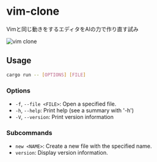 # vim-clone

Vimと同じ動きをするエディタをAIの力で作り直す試み

<img width="190*2" height="102*2" alt="vim clone" src="https://github.com/user-attachments/assets/4dc564bd-1f93-4168-9ce1-9566834de66d" />

## Usage

```bash
cargo run -- [OPTIONS] [FILE]
```

### Options

*   `-f`, `--file <FILE>`: Open a specified file.
*   `-h`, `--help`: Print help (see a summary with '-h')
*   `-V`, `--version`: Print version information

### Subcommands

*   `new <NAME>`: Create a new file with the specified name.
*   `version`: Display version information.
